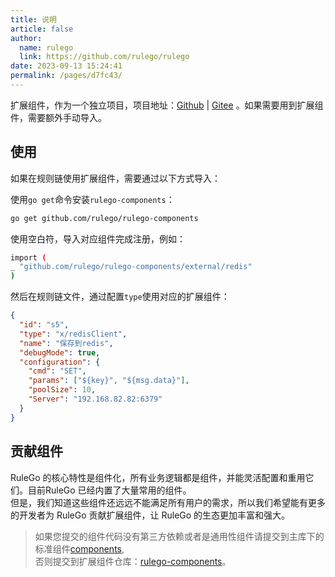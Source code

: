 ```yaml
---
title: 说明
article: false
author: 
  name: rulego
  link: https://github.com/rulego/rulego
date: 2023-09-13 15:24:41
permalink: /pages/d7fc43/
---
```


扩展组件，作为一个独立项目，项目地址：[Github](https://github.com/rulego/rulego-components) | [Gitee](https://gitee.com/rulego/rulego-components) 。如果需要用到扩展组件，需要额外手动导入。

## 使用

如果在规则链使用扩展组件，需要通过以下方式导入：      

使用`go get`命令安装`rulego-components`：

```bash
go get github.com/rulego/rulego-components
```

使用空白符，导入对应组件完成注册，例如：

```bash
import (
_ "github.com/rulego/rulego-components/external/redis"
)
```

然后在规则链文件，通过配置`type`使用对应的扩展组件：

```json
{
  "id": "s5",
  "type": "x/redisClient",
  "name": "保存到redis",
  "debugMode": true,
  "configuration": {
    "cmd": "SET",
    "params": ["${key}", "${msg.data}"],
    "poolSize": 10,
    "Server": "192.168.82.82:6379"
  }
}
```

## 贡献组件

RuleGo 的核心特性是组件化，所有业务逻辑都是组件，并能灵活配置和重用它们。目前RuleGo 已经内置了大量常用的组件。     
但是，我们知道这些组件还远远不能满足所有用户的需求，所以我们希望能有更多的开发者为 RuleGo 贡献扩展组件，让 RuleGo 的生态更加丰富和强大。

> 如果您提交的组件代码没有第三方依赖或者是通用性组件请提交到主库下的标准组件[components](https://github.com/rulego/rulego),     
> 否则提交到扩展组件仓库：[rulego-components](https://github.com/rulego/rulego-components)。